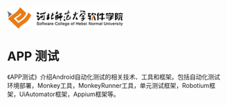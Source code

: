 <img src="./image/logo.png" height="50" /> 

# APP 测试  
《APP测试》介绍Android自动化测试的相关技术、工具和框架。包括自动化测试环境部署，Monkey工具，MonkeyRunner工具，单元测试框架，Robotium框架，UiAutomator框架，Appium框架等。